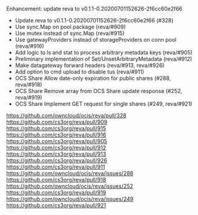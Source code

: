 Enhancement: update reva to v0.1.1-0.20200701152626-2f6cc60e2f66

- Update reva to v0.1.1-0.20200701152626-2f6cc60e2f66 (#328)
- Use sync.Map on pool package (reva/#909)
- Use mutex instead of sync.Map (reva/#915)
- Use gatewayProviders instead of storageProviders on conn pool (reva/#916)
- Add logic to ls and stat to process arbitrary metadata keys (reva/#905)
- Preliminary implementation of Set/UnsetArbitraryMetadata (reva/#912)
- Make datagateway forward headers (reva/#913, reva/#926)
- Add option to cmd upload to disable tus (reva/#911)
- OCS Share Allow date-only expiration for public shares (#288, reva/#918)
- OCS Share Remove array from OCS Share update response (#252, reva/#919)
- OCS Share Implement GET request for single shares  (#249, reva/#921)

https://github.com/owncloud/ocis/reva/pull/328
https://github.com/cs3org/reva/pull/909
https://github.com/cs3org/reva/pull/915
https://github.com/cs3org/reva/pull/916
https://github.com/cs3org/reva/pull/905
https://github.com/cs3org/reva/pull/912
https://github.com/cs3org/reva/pull/913
https://github.com/cs3org/reva/pull/926
https://github.com/cs3org/reva/pull/911
https://github.com/owncloud/ocis/reva/issues/288
https://github.com/cs3org/reva/pull/918
https://github.com/owncloud/ocis/reva/issues/252
https://github.com/cs3org/reva/pull/919
https://github.com/owncloud/ocis/reva/issues/249
https://github.com/cs3org/reva/pull/921

